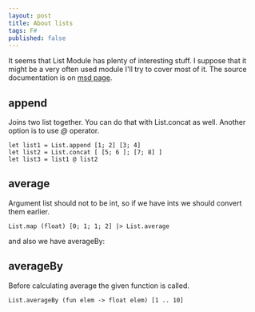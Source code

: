 ```yaml
---
layout: post
title: About lists
tags: F#
published: false
---
```


It seems that List Module has plenty of interesting stuff. I suppose that it might be a very often used module I'll try to cover most of it.
The source documentation is on [msd page](https://msdn.microsoft.com/visualfsharpdocs/conceptual/collections.list-module-%5bfsharp%5d).

append
-----

Joins two list together. You can do that with List.concat as well. Another option is to use *@* operator.

```F#
let list1 = List.append [1; 2] [3; 4]
let list2 = List.concat [ [5; 6 ]; [7; 8] ]
let list3 = list1 @ list2
```

average
------

Argument list should not to be int, so if we have ints we should convert them earlier.

```F#
List.map (float) [0; 1; 1; 2] |> List.average
```

and also we have averageBy:

averageBy
-------

Before calculating average the given function is called.

```F#
List.averageBy (fun elem -> float elem) [1 .. 10]
```


